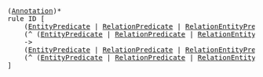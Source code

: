 <pre class="highlight highlight-html">
(<a href="#Annotation-Syntax">Annotation</a>)*
rule ID [
	(<a href="#EntityPredicate-Syntax">EntityPredicate</a> | <a href="#RelationPredicate-Syntax">RelationPredicate</a> | <a href="#RelationEntityPredicate-Syntax">RelationEntityPredicate</a> | <a href="#SameAsPredicate-Syntax">SameAsPredicate</a> | <a href="#DifferentFromPredicate-Syntax">DifferentFromPredicate</a>)
	(^ (<a href="#EntityPredicate-Syntax">EntityPredicate</a> | <a href="#RelationPredicate-Syntax">RelationPredicate</a> | <a href="#RelationEntityPredicate-Syntax">RelationEntityPredicate</a> | <a href="#SameAsPredicate-Syntax">SameAsPredicate</a> | <a href="#DifferentFromPredicate-Syntax">DifferentFromPredicate</a>))*
	->
	(<a href="#EntityPredicate-Syntax">EntityPredicate</a> | <a href="#RelationPredicate-Syntax">RelationPredicate</a> | <a href="#RelationEntityPredicate-Syntax">RelationEntityPredicate</a> | <a href="#SameAsPredicate-Syntax">SameAsPredicate</a> | <a href="#DifferentFromPredicate-Syntax">DifferentFromPredicate</a>)
	(^ (<a href="#EntityPredicate-Syntax">EntityPredicate</a> | <a href="#RelationPredicate-Syntax">RelationPredicate</a> | <a href="#RelationEntityPredicate-Syntax">RelationEntityPredicate</a> | <a href="#SameAsPredicate-Syntax">SameAsPredicate</a> | <a href="#DifferentFromPredicate-Syntax">DifferentFromPredicate</a>))*
]
</pre>
